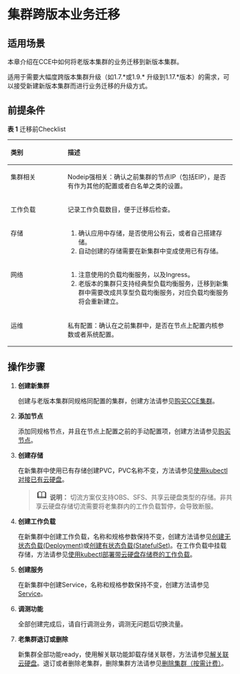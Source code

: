 # 集群跨版本业务迁移<a name="cce_01_0210"></a>

## 适用场景<a name="section11817228199"></a>

本章介绍在CCE中如何将老版本集群的业务迁移到新版本集群。

适用于需要大幅度跨版本集群升级（如1.7.\*或1.9.\* 升级到1.17.\*版本）的需求，可以接受新建新版本集群而进行业务迁移的升级方式。

## 前提条件<a name="section13775155402514"></a>

**表 1**  迁移前Checklist

<a name="table121362419267"></a>
<table><thead align="left"><tr id="row1314122482614"><th class="cellrowborder" valign="top" width="25.369999999999997%" id="mcps1.2.3.1.1"><p id="p1214192410265"><a name="p1214192410265"></a><a name="p1214192410265"></a>类别</p>
</th>
<th class="cellrowborder" valign="top" width="74.63%" id="mcps1.2.3.1.2"><p id="p8142248263"><a name="p8142248263"></a><a name="p8142248263"></a>描述</p>
</th>
</tr>
</thead>
<tbody><tr id="row181416245267"><td class="cellrowborder" valign="top" width="25.369999999999997%" headers="mcps1.2.3.1.1 "><p id="p4141124162618"><a name="p4141124162618"></a><a name="p4141124162618"></a>集群相关</p>
</td>
<td class="cellrowborder" valign="top" width="74.63%" headers="mcps1.2.3.1.2 "><p id="p7658172516147"><a name="p7658172516147"></a><a name="p7658172516147"></a>Nodeip强相关：确认之前集群的节点IP（包括EIP），是否有作为其他的配置或者白名单之类的设置。</p>
</td>
</tr>
<tr id="row1141424162618"><td class="cellrowborder" valign="top" width="25.369999999999997%" headers="mcps1.2.3.1.1 "><p id="p111492415264"><a name="p111492415264"></a><a name="p111492415264"></a>工作负载</p>
</td>
<td class="cellrowborder" valign="top" width="74.63%" headers="mcps1.2.3.1.2 "><p id="p614112410264"><a name="p614112410264"></a><a name="p614112410264"></a>记录工作负载数目，便于迁移后检查。</p>
</td>
</tr>
<tr id="row201410249264"><td class="cellrowborder" valign="top" width="25.369999999999997%" headers="mcps1.2.3.1.1 "><p id="p1214324152619"><a name="p1214324152619"></a><a name="p1214324152619"></a>存储</p>
</td>
<td class="cellrowborder" valign="top" width="74.63%" headers="mcps1.2.3.1.2 "><a name="ol161155617140"></a><a name="ol161155617140"></a><ol id="ol161155617140"><li>确认应用中存储，是否使用公有云，或者自己搭建存储。</li><li>自动创建的存储需要在新集群中变成使用已有存储。</li></ol>
</td>
</tr>
<tr id="row1614924172616"><td class="cellrowborder" valign="top" width="25.369999999999997%" headers="mcps1.2.3.1.1 "><p id="p1114132452616"><a name="p1114132452616"></a><a name="p1114132452616"></a>网络</p>
</td>
<td class="cellrowborder" valign="top" width="74.63%" headers="mcps1.2.3.1.2 "><a name="ol1092210163153"></a><a name="ol1092210163153"></a><ol id="ol1092210163153"><li>注意使用的负载均衡服务，以及Ingress。</li><li>老版本的集群只支持经典型负载均衡服务，迁移到新集群中需要改成共享型负载均衡服务，对应负载均衡服务将会重新建立。</li></ol>
</td>
</tr>
<tr id="row6141224192610"><td class="cellrowborder" valign="top" width="25.369999999999997%" headers="mcps1.2.3.1.1 "><p id="p2141424132616"><a name="p2141424132616"></a><a name="p2141424132616"></a>运维</p>
</td>
<td class="cellrowborder" valign="top" width="74.63%" headers="mcps1.2.3.1.2 "><p id="p1214724102620"><a name="p1214724102620"></a><a name="p1214724102620"></a>私有配置：确认在之前集群中，是否在节点上配置内核参数或者系统配置。</p>
</td>
</tr>
</tbody>
</table>

## 操作步骤<a name="section288595091613"></a>

1.  **创建新集群**

    创建与老版本集群同规格同配置的集群，创建方法请参见[购买CCE集群](购买CCE集群.md)。

2.  **添加节点**

    添加同规格节点，并且在节点上配置之前的手动配置项，创建方法请参见[购买节点](购买节点.md)。

3.  **创建存储**

    在新集群中使用已有存储创建PVC，PVC名称不变，方法请参见[使用kubectl对接已有云硬盘](使用kubectl对接已有云硬盘.md)。

    >![](public_sys-resources/icon-note.gif) **说明：** 
    >切流方案仅支持OBS、SFS、共享云硬盘类型的存储。非共享云硬盘存储切流需要将老集群内的工作负载暂停，会导致断服。

4.  **创建工作负载**

    在新集群中创建工作负载，名称和规格参数保持不变，创建方法请参见[创建无状态负载\(Deployment\)](创建无状态负载(Deployment).md)或[创建有状态负载\(StatefulSet\)](创建有状态负载(StatefulSet).md)。在工作负载中挂载存储，方法请参见[使用kubectl部署带云硬盘存储卷的工作负载](使用kubectl部署带云硬盘存储卷的工作负载.md)。

5.  **创建服务**

    在新集群中创建Service，名称和规格参数保持不变，创建方法请参见[Service](Service.md)。

6.  **调测功能**

    全部创建完成后，请自行调测业务，调测无问题后切换流量。

7.  **老集群退订或删除**

    新集群全部功能ready，使用解关联功能卸载存储关联卷，方法请参见[解关联云硬盘](使用云硬盘存储卷.md#section0281191618462)。退订或者删除老集群，删除集群方法请参见[删除集群（按需计费）](删除集群（按需计费）.md)。


